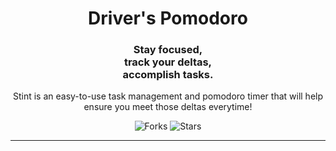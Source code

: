 <div align="center">
  
# Driver's Pomodoro

### Stay focused, <br /> track your deltas, <br /> accomplish tasks.

Stint is an easy-to-use task management and pomodoro timer that will help ensure you meet those deltas everytime!

![Forks](https://img.shields.io/github/forks/Hamdrive/drivers-pomodoro)
![Stars](https://img.shields.io/github/stars/Hamdrive/drivers-pomodoro)

</div>

---
